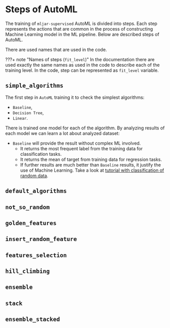 # Steps of AutoML

The training of `mljar-supervised` AutoML is divided into steps. Each step represents the actions that are common in the process of constructing Machine Learning model in the ML pipeline. Below are described steps of AutoML. 

There are used names that are used in the code.

???+ note "Names of steps (`fit_level`)"
    In the documentation there are used exactly the same names as used in the code to describe each of the training level.
    In the code, step can be represented as `fit_level` variable.


## `simple_algorithms`

The first step in `AutoML` training it to check the simplest algorithms:

- `Baseline`,
- `Decision Tree`,
- `Linear`.

There is trained one model for each of the algorithm. By analyzing results of each model we can learn a lot about analyzed dataset:

- `Baseline` will provide the result without complex ML involved. 
    - It returns the most frequent label from the training data for classification tasks.
    - It returns the mean of target from training data for regression tasks.
    - If further results are much better than `Baseline` results, it justify the use of Machine Learning. Take a look at [tutorial with classification of random data](/tutorials/random/).



## `default_algorithms`

## `not_so_random`

## `golden_features`

## `insert_random_feature`

## `features_selection`

## `hill_climbing`

## `ensemble`

## `stack`

## `ensemble_stacked`

